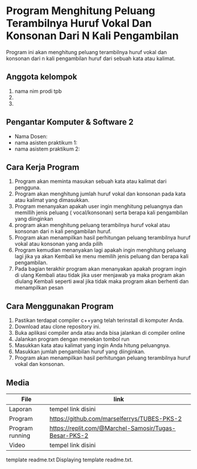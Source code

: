 
# Program Menghitung Peluang Terambilnya Huruf Vokal Dan Konsonan Dari N Kali Pengambilan
Program ini akan menghitung peluang terambilnya huruf vokal dan konsonan dari n kali pengambilan huruf dari sebuah kata atau kalimat.

## Anggota kelompok 
1. nama nim prodi tpb
2. 
3.

## Pengantar Komputer & Software 2
- Nama Dosen:
- nama asisten praktikum 1:
- nama asistem praktikum 2:

## Cara Kerja Program
1.	Program akan meminta masukan sebuah kata atau kalimat dari pengguna.
2.	Program akan menghitung jumlah huruf vokal dan konsonan pada kata atau kalimat yang dimasukkan.
3.	Program menanyakan apakah user ingin menghitung peluangnya dan memillih jenis peluang ( vocal/konsonan) serta berapa kali pengambilan yang diinginkan
4.	 program akan menghitung peluang terambilnya huruf vokal atau konsonan dari n kali pengambilan huruf.
5.	Program akan menampilkan hasil perhitungan peluang terambilnya huruf vokal atau  konsonan yang anda pilih 
6.	Program kemudian menanyakan lagi apakah ingin menghitung peluang lagi jika ya akan Kembali ke menu memilih jenis peluang dan berapa kali pengambilan. 
7.	Pada bagian terakhir program akan menanyakan apakah program ingin di ulang Kembali atau tidak jika user menjawab ya maka program akan diulang Kembali seperti awal jika tidak maka program akan berhenti dan menampilkan pesan 

## Cara Menggunakan Program 
1.	Pastikan terdapat compiler c++yang telah terinstall di komputer Anda.
2.	Download atau clone repository ini.
3.	Buka aplikasi compiler anda atau anda bisa jalankan di compiler online 
4.	Jalankan program dengan menekan tombol run
5.	Masukkan kata atau kalimat yang ingin Anda hitung peluangnya.
6.	Masukkan jumlah pengambilan huruf yang diinginkan.
7.	Program akan menampilkan hasil perhitungan peluang terambilnya huruf vokal dan konsonan.

## Media

| File |      link     |
| ------ | ------ |
| Laporan | tempel link disini |
| Program | https://github.com/marselferrys/TUBES-PKS-2 |
| Program running | https://replit.com/@Marchel-Samosir/Tugas-Besar-PKS-2 |
| Video | tempel link disini |
template readme.txt
Displaying template readme.txt.

